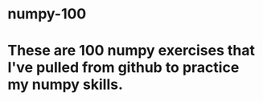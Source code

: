 # numpy-100

# These are 100 numpy exercises that I've pulled from github to practice my numpy skills. 
